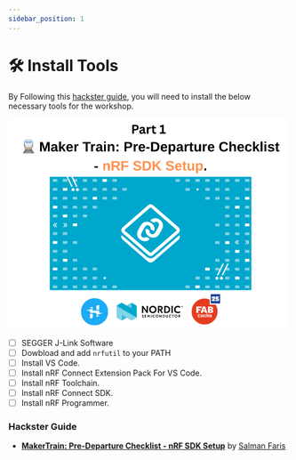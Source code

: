 ```yaml
---
sidebar_position: 1
---
```


# 🛠️ Install Tools

By Following this [hackster guide](https://www.hackster.io/Salmanfarisvp/1-makertrain-pre-departure-checklist-nrf-sdk-setup-e37098), you will need to install the below necessary tools for the workshop.

[![Part 1 Poster](/img/install-tools/part-1-poster.png)](https://www.hackster.io/Salmanfarisvp/1-makertrain-pre-departure-checklist-nrf-sdk-setup-e37098)

- [ ] SEGGER J-Link Software
- [ ] Dowbload and add `nrfutil` to your PATH
- [ ] Install VS Code.
- [ ] Install nRF Connect Extension Pack For VS Code.
- [ ] Install nRF Toolchain.
- [ ] Install nRF Connect SDK.
- [ ] Install nRF Programmer.

### Hackster Guide
-  **[MakerTrain: Pre-Departure Checklist - nRF SDK Setup](https://www.hackster.io/Salmanfarisvp/1-makertrain-pre-departure-checklist-nrf-sdk-setup-e37098)** by [Salman Faris](https://www.hackster.io/Salmanfarisvp)














